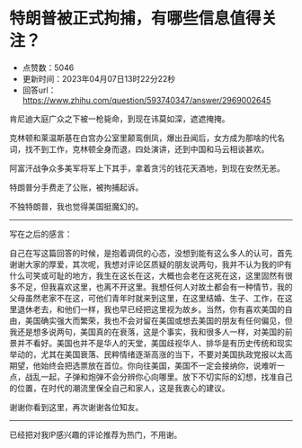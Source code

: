 # 特朗普被正式拘捕，有哪些信息值得关注？
- 点赞数：5046
- 更新时间：2023年04月07日13时22分22秒
- 回答url：https://www.zhihu.com/question/593740347/answer/2969002645
<body>
 <p data-pid="9r5EMBjI">肯尼迪大庭广众之下被一枪毙命，到现在讳莫如深，遮遮掩掩。</p>
 <p data-pid="qGJ8r7f2">克林顿和莱温斯基在白宫办公室里颠鸾倒凤，爆出丑闻后，女方成为那啥的代名词，找不到工作，克林顿全身而退，四处演讲，还到中国和马云相谈甚欢。</p>
 <p data-pid="l-96cEu1">阿富汗战争众多美军将军上下其手，拿着贪污的钱花天酒地，到现在安然无恙。</p>
 <p data-pid="Dmoijc6n">特朗普分手费走了公账，被拘捕起诉。</p>
 <p data-pid="UH-lS4sP">不独特朗普，我也觉得美国挺魔幻的。</p>
 <hr>
 <p data-pid="pJnyotmW">写在之后的感言：</p>
 <p data-pid="iASGWn0b">自己在写这篇回答的时候，是抱着调侃的心态，没想到能有这么多人的认可，首先谢谢大家的厚爱，其次呢，我想对评论区质疑的朋友说两句，我并不认为我的IP有什么可笑或可耻的地方，我生在这长在这，大概也会老在这死在这，这里固然有很多不足，但我喜欢这里，也离不开这里。我想任何人对故土都会有一种情节，我的父母虽然老家不在这，可他们青年时就来到这里，在这里结婚、生子、工作，在这里退休老去，和他们一样，我也早已经把这里视为故乡。当然，你有喜欢美国的自由，美国确实强大而繁荣，我也不会对留在美国或想去美国的朋友有任何偏见，但我还是想多说两句，美国真的在衰落，这是个事实，我和很多人一样，对美国的前景并不看好。美国也并不是华人的天堂，美国歧视华人、排华是有历史传统和现实举动的，尤其在美国衰落、民粹情绪逐渐高涨的当下，不要对美国执政党报以太高期望，他始终会把选票放在首位。你向往美国，美国不一定会接纳你，说难听一点，战乱一起，子弹和炮弹不会分辨你心向哪里。放下不切实际的幻想，找准自己的位置，在时代的潮流里保全自己和家人，这是我衷心的建议。</p>
 <p data-pid="j2_KrgOO">谢谢你看到这里，再次谢谢各位知友。</p>
 <hr>
 <p data-pid="54Xpo-Cm">已经把对我IP感兴趣的评论推荐为热门，不用谢。</p>
</body>